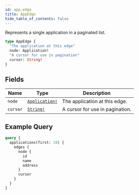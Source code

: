 ```yaml
---
id: app-edge
title: AppEdge
hide_table_of_contents: false
---
```


Represents a single application in a paginated list.

```graphql
type AppEdge {
  "The application at this edge"
  node: Application!
  "A cursor for use in pagination"
  cursor: String!
}
```

## Fields

| Name | Type | Description |
| ---- |------| ----------- |
| `node` | [`Application!`](../../objects/application) | The application at this edge. |
| `cursor` | [`String!`](../../scalars/string) | A cursor for use in pagination. |

## Example Query

```graphql
query {
  applications(first: 10) {
    edges {
      node {
        id
        name
        address
      }
      cursor
    }
  }
}
``` 
